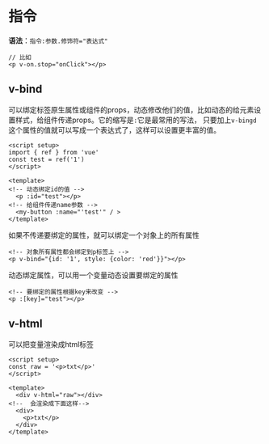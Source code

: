 # 指令

**语法**：`指令:参数.修饰符="表达式"`

```vue
// 比如
<p v-on.stop="onClick"></p>
```

## v-bind

可以绑定标签原生属性或组件的props，动态修改他们的值，比如动态的给元素设置样式，给组件传递props。它的缩写是`:`它是最常用的写法，
只要加上`v-bingd`这个属性的值就可以写成一个表达式了，这样可以设置更丰富的值。

```vue
<script setup>
import { ref } from 'vue'
const test = ref('1')
</script>

<template>
<!-- 动态绑定id的值 -->
  <p :id="test"></p>
<!-- 给组件传递name参数 -->
  <my-button :name="'test'" / >
</template>
```

如果不传递要绑定的属性，就可以绑定一个对象上的所有属性

```vue
<!-- 对象所有属性都会绑定到p标签上 -->
<p v-bind="{id: '1', style: {color: 'red'}}"></p>
```

动态绑定属性，可以用一个变量动态设置要绑定的属性

```vue
<!-- 要绑定的属性根据key来改变 -->
<p :[key]="test"></p>
```


## v-html

可以把变量渲染成html标签

```vue
<script setup>
const raw = '<p>txt</p>'
</script>

<template>
  <div v-html="raw"></div>
<!--  会渲染成下面这样-->
  <div>
    <p>txt</p>
  </div>
</template>
```
